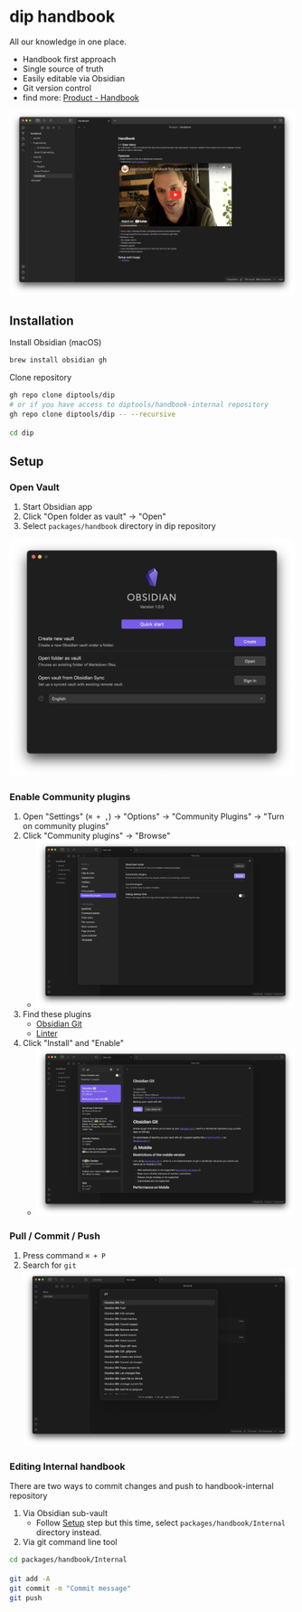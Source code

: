 # dip handbook

All our knowledge in one place.
- Handbook first approach
- Single source of truth
- Easily editable via Obsidian
- Git version control
- find more: [Product - Handbook](Product/Handbook.md)

![Obsidian vault menu](./assets/images/obsidian/handbook.png)

## Installation

Install Obsidian (macOS)
```sh
brew install obsidian gh
```

Clone repository
```sh
gh repo clone diptools/dip
# or if you have access to diptools/handbook-internal repository
gh repo clone diptools/dip -- --recursive
 
cd dip
```

## Setup

### Open Vault
1. Start Obsidian app
2. Click "Open folder as vault" -> "Open"
3. Select `packages/handbook` directory in dip repository

![Obsidian vault menu](./assets/images/obsidian/vault-menu.png)
### Enable Community plugins
1. Open "Settings" (`⌘ + ,`) -> "Options" -> "Community Plugins" -> "Turn on community plugins"
2. Click "Community plugins" -> "Browse"
	- ![Enable third party plugin](./assets/images/obsidian/community-plugins.png)   
3. Find these plugins
	- [Obsidian Git](https://github.com/denolehov/obsidian-git)
	- [Linter](https://github.com/platers/obsidian-linter)
4. Click "Install" and "Enable"
	- ![Obsidian Git Plugin](./assets/images/obsidian/obsidian-git-plugin.png)

### Pull / Commit / Push
1. Press command `⌘ + P`
2. Search for `git`
	![Obsidian git commands](./assets/images/obsidian/git-commands.png)
### Editing Internal handbook
There are two ways to commit changes and push to handbook-internal repository
1. Via Obsidian sub-vault
	- Follow [Setup](#Setup) step but this time, select `packages/handbook/Internal` directory instead.
2. Via git command line tool
```sh
cd packages/handbook/Internal

git add -A
git commit -m "Commit message"
git push
```
